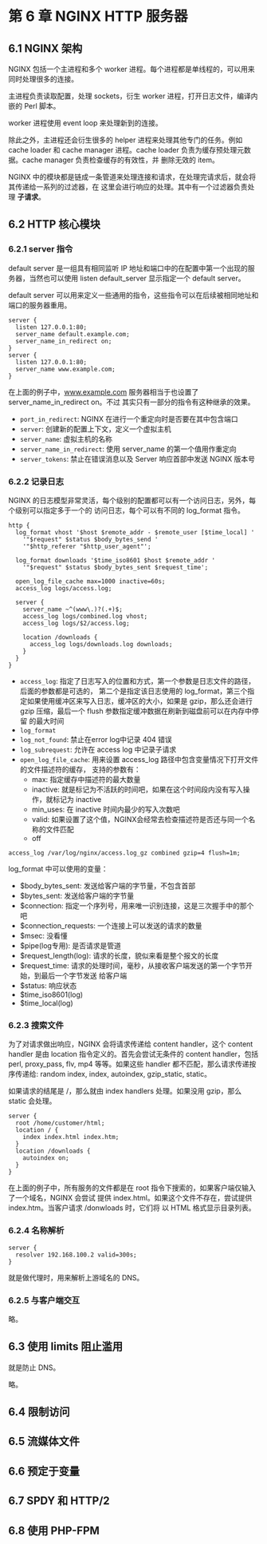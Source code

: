 # 第 6 章 NGINX HTTP 服务器

## 6.1 NGINX 架构

NGINX 包括一个主进程和多个 worker 进程。每个进程都是单线程的，可以用来同时处理很多的连接。   

主进程负责读取配置，处理 sockets，衍生 worker 进程，打开日志文件，编译内嵌的 Perl 脚本。   

worker 进程使用 event loop 来处理新到的连接。   

除此之外，主进程还会衍生很多的 helper 进程来处理其他专门的任务。例如 cache loader 和 cache
manager 进程。cache loader 负责为缓存预处理元数据。cache manager 负责检查缓存的有效性，并
删除无效的 item。     

NGINX 中的模块都是链成一条管道来处理连接和请求，在处理完请求后，就会将其传递给一系列的过滤器，在
这里会进行响应的处理。其中有一个过滤器负责处理 **子请求**。    

## 6.2 HTTP 核心模块

### 6.2.1 server 指令

default server 是一组具有相同监听 IP 地址和端口中的在配置中第一个出现的服务器，当然也可以使用
listen default_server 显示指定一个 default server。   

default server 可以用来定义一些通用的指令，这些指令可以在后续被相同地址和端口的服务器重用。   

```
server {
  listen 127.0.0.1:80;
  server_name default.example.com;
  server_name_in_redirect on;
}
server {
  listen 127.0.0.1:80;
  server_name www.example.com;
}
```    

在上面的例子中，www.example.com 服务器相当于也设置了 server_name_in_redirect on。不过
其实只有一部分的指令有这种继承的效果。   

- `port_in_redirect`: NGINX 在进行一个重定向时是否要在其中包含端口
- `server`: 创建新的配置上下文，定义一个虚拟主机
- `server_name`: 虚拟主机的名称
- `server_name_in_redirect`: 使用 server_name 的第一个值用作重定向
- `server_tokens`: 禁止在错误消息以及 Server 响应首部中发送 NGINX 版本号

### 6.2.2 记录日志

NGINX 的日志模型非常灵活，每个级别的配置都可以有一个访问日志，另外，每个级别可以指定多于一个的
访问日志，每个可以有不同的 log_format 指令。    

```
http {
  log_format vhost '$host $remote_addr - $remote_user [$time_local] '
    '"$request" $status $body_bytes_send '
    '"$http_referer "$http_user_agent"';

  log_format downloads '$time_iso8601 $host $remote_addr '
    '"$request" $status $body_bytes_sent $request_time';

  open_log_file_cache max=1000 inactive=60s;
  access_log logs/access.log;

  server {
    server_name ~^(www\.)?(.+)$;
    access_log logs/combined.log vhost;
    access_log logs/$2/access.log;

    location /downloads {
      access_log logs/downloads.log downloads;
    }
  }
}
```    

- `access_log`: 指定了日志写入的位置和方式，第一个参数是日志文件的路径，后面的参数都是可选的，
第二个是指定该日志使用的 log_format，第三个指定如果使用缓冲区来写入日志，缓冲区的大小，如果是
gzip，那么还会进行 gzip 压缩，最后一个 flush 参数指定缓冲数据在刷新到磁盘前可以在内存中停留
的最大时间
- `log_format`
- `log_not_found`: 禁止在error log中记录 404 错误
- `log_subrequest`: 允许在 access log 中记录子请求
- `open_log_file_cache`: 用来设置 access_log 路径中包含变量情况下打开文件的文件描述符的缓存，
支持的参数有：
  + max: 指定缓存中描述符的最大数量
  + inactive: 就是标记为不活跃的时间吧，如果在这个时间段内没有写入操作，就标记为 inactive
  + min_uses: 在 inactive 时间内最少的写入次数吧
  + valid: 如果设置了这个值，NGINX会经常去检查描述符是否还与同一个名称的文件匹配
  + off

```
access_log /var/log/nginx/access.log_gz combined gzip=4 flush=1m;
```    

log_format 中可以使用的变量：   

- $body_bytes_sent: 发送给客户端的字节量，不包含首部
- $bytes_sent: 发送给客户端的字节量
- $connection: 指定一个序列号，用来唯一识别连接，这是三次握手中的那个吧
- $connection_requests: 一个连接上可以发送的请求的数量
- $msec: 没看懂
- $pipe(log专用): 是否请求是管道
- $request_length(log): 请求的长度，貌似来看是整个报文的长度
- $request_time: 请求的处理时间，毫秒，从接收客户端发送的第一个字节开始，到最后一个字节发送
给客户端
- $status: 响应状态
- $time_iso8601(log)
- $time_local(log)

### 6.2.3 搜索文件

为了对请求做出响应，NGINX 会将请求传递给 content handler，这个 content handler 是由
location 指令定义的。首先会尝试无条件的 content handler，包括 perl, proxy_pass, flv,
mp4 等等。如果这些 handler 都不匹配，那么请求传递按序传递给: random index, index, autoindex,
gzip_static, static。    

如果请求的结尾是 /，那么就由 index handlers 处理。如果没用 gzip，那么 static 会处理。    

```
server {
  root /home/customer/html;
  location / {
    index index.html index.htm;
  }
  location /downloads {
    autoindex on;
  }
}
```    

在上面的例子中，所有服务的文件都是在 root 指令下搜索的，如果客户端仅输入了一个域名，NGINX 会尝试
提供 index.html。如果这个文件不存在，尝试提供 index.htm。当客户请求 /donwloads 时，它们将
以 HTML 格式显示目录列表。

### 6.2.4 名称解析

```
server {
  resolver 192.168.100.2 valid=300s;
}
```   

就是做代理时，用来解析上游域名的 DNS。   


### 6.2.5 与客户端交互

略。   

## 6.3 使用 limits 阻止滥用

就是防止 DNS。   

略。   

## 6.4 限制访问

## 6.5 流媒体文件

## 6.6 预定于变量

## 6.7 SPDY 和 HTTP/2

## 6.8 使用 PHP-FPM

